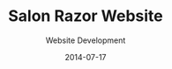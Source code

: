 ---
title: Salon Razor Website
subtitle: Website Development
layout: default
modal-id: 1
date: 2014-07-17
img: escape.png
thumbnail: escape-thumbnail.png
alt: image-alt
project-date: January 2018
client: Salon Razor
category: Web Development
description: Lorem ipsum dolor sit amet, usu cu alterum nominavi lobortis. At duo novum diceret. Tantas apeirian vix et, usu sanctus postulant inciderint ut, populo diceret necessitatibus in vim. Cu eum dicam feugiat noluisse.

---